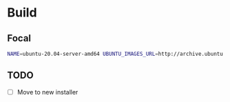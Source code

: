 # Build

## Focal

```bash
NAME=ubuntu-20.04-server-amd64 UBUNTU_IMAGES_URL=http://archive.ubuntu.com/ubuntu/dists/focal/main/installer-amd64/current/legacy-images packer build ubuntu.pkr.hcl

```

## TODO

- [ ] Move to new installer
